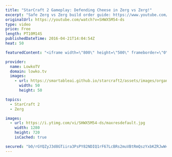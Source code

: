 ```yaml
---
title: "StarCraft 2 Gameplay: Defending Cheese in Zerg vs Zerg!"
excerpt: "Safe Zerg vs Zerg build order guide: https://www.youtube.com/watch?v=-Hqgyx6z-6E  In this live game of StarCraft 2: Legacy of the Void I play a Zerg versus Zerg on one of the smallest maps in the current map pool. Because the map is so small, the chances of my opponent opening up with an aggressive push"
originalUrl: https://youtube.com/watch?v=SHWX5M54-ds
type: video
price: Free
length: PT10M14S
publishedDateTime: 2016-04-21T14:04:54Z
heat: 50

featuredContent: "<iframe width=\"800\" height=\"500\" frameborder=\"0\" src=\"https://www.youtube.com/embed/SHWX5M54-ds\" allow=\"accelerometer; autoplay; encrypted-media; gyroscope; picture-in-picture\" allowfullscreen></iframe>"

provider:
  name: LowkoTV
  domain: lowko.tv
  images:
    - url: https://smartableai.github.io/starcraft2/assets/images/organizations/lowko.tv-50x50.jpg
      width: 50
      height: 50

topics:
  - StarCraft 2
  - Zerg

images:
  - url: https://i.ytimg.com/vi/SHWX5M54-ds/maxresdefault.jpg
    width: 1280
    height: 720
    isCached: true

secured: "b0/rGYQZyJ3d8GTiira3PsPY82NDIQ1rF67LcBRs2muVBtRmQszYxbKZRJwW4NQXRw47awhBXuXn9kR1x2cei9TxGiev/V5sKCLeWGL0fTFQJgudgTGbe4dWj+h0wVlERDYdFU/rwUco+0kMU06MJzvOCvffEVGQ401iK1IqCZQ16kUBBJWCW+wUzlsnLjkvOm7vVe5QAL/p9jK2C8aUKWGgaqhujNNkY8/o8k8HsGuqE/DE/khKVLGvr+n+faMT6pkQCiC3hXm3GcFK/XP9X06nfwiYsNYogf7t2JEApqAJz/OjXF5ddi5UkY1ZytsFEvXnLj6nejiduj9BMV45G8nDqptGJggzLk1m5vebdrFoDtivyb5hCMjJcyTqtAbwpu1PkcQOjMCDSsI5N0W/z1w0yxdtkzh0e+re4p0TV0s=;xblDSZMwDiaS9mx1xQ100g=="
---
```


